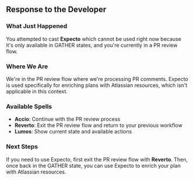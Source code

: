 ## Response to the Developer

### What Just Happened

You attempted to cast **Expecto** which cannot be used right now because it's only available in GATHER states, and you're currently in a PR review flow.

### Where We Are

We're in the PR review flow where we're processing PR comments. Expecto is used specifically for enriching plans with Atlassian resources, which isn't applicable in this context.

### Available Spells

- **Accio**: Continue with the PR review process
- **Reverto**: Exit the PR review flow and return to your previous workflow
- **Lumos**: Show current state and available actions

### Next Steps

If you need to use Expecto, first exit the PR review flow with **Reverto**. Then, once back in the GATHER state, you can use Expecto to enrich your plan with Atlassian resources.
